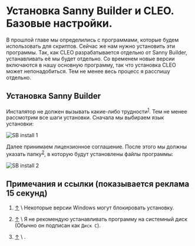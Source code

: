 # Установка Sanny Builder и CLEO. Базовые настройки.

В прошлой главе мы определились с программами, которые будем использовать для скриптов. Сейчас же нам нужно установить эти программы. 
Так, как CLEO разрабатывается отдельно от Sanny Builder, устанавливать её мы будет отдельно. Со временем новые версии включаются в нашу основную программу, так что установка CLEO может непонадобиться. Тем не менее весь процесс я расспишу отдельно.

## Установка Sanny Builder

Инсталятор не должен вызывать какие-либо трудности<a name="top1"></a><sup>[1](#sb_info1)</sup>. Тем не менее рассмотрим все шаги установки. Сначала мы выбираем язык установки:

![SB install 1](https://github.com/wmysterio/scm-scripting-lessons/raw/resourses/images/sb_install_s1.png)

Далее принимаем лицензионное соглашение. После этого мы должны указать папку<a name="top1"></a><sup>[2](#sb_info2)</sup>, в которую будут установлены файлы программы:

![SB install 2](https://github.com/wmysterio/scm-scripting-lessons/raw/resourses/images/sb_install_s2.png)

## Примечания и ссылки (показывается реклама 15 секунд)





1) [&#8593;](#top1) \ <a name="sb_info1"></a> Некоторые версии Windows могут блокировать установку. 
2) [&#8593;](#top2) \ <a name="sb_info2"></a> Я не рекомендую устанавливать программу на системный диск (Обычно он подписан как `Диск C`).


3) [&#8593;](#top3) \ <a name="cleo_installer"></a> .
